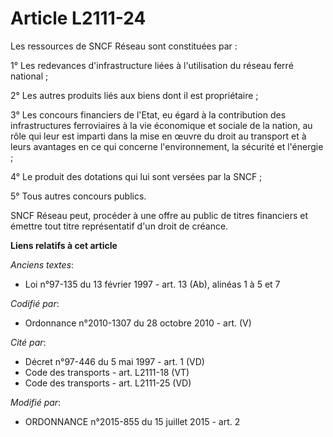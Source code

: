 # Article L2111-24

Les ressources de SNCF Réseau sont constituées par :

1° Les redevances d'infrastructure liées à l'utilisation du réseau ferré national ;

2° Les autres produits liés aux biens dont il est propriétaire ;

3° Les concours financiers de l'Etat, eu égard à la contribution des infrastructures ferroviaires à la vie économique et
sociale de la nation, au rôle qui leur est imparti dans la mise en œuvre du droit au transport et à leurs avantages en ce qui
concerne l'environnement, la sécurité et l'énergie ;

4° Le produit des dotations qui lui sont versées par la SNCF ; 

5° Tous autres concours publics. 

SNCF Réseau peut, procéder à une offre au public de titres financiers et émettre tout titre représentatif d'un droit de
créance.

**Liens relatifs à cet article**

_Anciens textes_:

  - Loi n°97-135 du 13 février 1997 - art. 13 (Ab), alinéas 1 à 5 et 7

_Codifié par_:

  - Ordonnance n°2010-1307 du 28 octobre 2010 - art. (V)

_Cité par_:

  - Décret n°97-446 du 5 mai 1997 - art. 1 (VD)
  - Code des transports - art. L2111-18 (VT)
  - Code des transports - art. L2111-25 (VD)

_Modifié par_:

  - ORDONNANCE n°2015-855 du 15 juillet 2015 - art. 2
